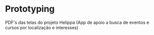 # Prototyping
PDF's das telas do projeto Helippa (App de apoio a busca de eventos e cursos por localização e interesses)
